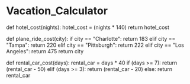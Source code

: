 Vacation_Calculator
===================

def hotel_cost(nights):
  hotel_cost = (nights * 140)
  return hotel_cost

def plane_ride_cost(city):
  if city == "Charlotte":
    return 183
  elif city == "Tampa":
    return 220
  elif city == "Pittsburgh":
    return 222
  elif city == "Los Angeles":
    return 475
  return city

def rental_car_cost(days):
  rental_car = days * 40
  if (days >= 7):
    return (rental_car - 50)
  elif (days >= 3):
    return (rental_car - 20)
  else:
    return rental_car
